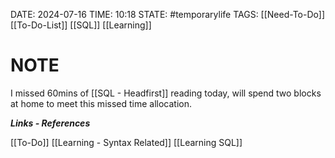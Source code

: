 DATE: 2024-07-16
TIME: 10:18
STATE: #temporarylife
TAGS: [[Need-To-Do]] [[To-Do-List]] [[SQL]] [[Learning]]
# NOTE

I missed 60mins of [[SQL - Headfirst]] reading today, will spend two blocks at home to meet this missed time allocation. 

***Links - References***

[[To-Do]]
[[Learning - Syntax Related]]
[[Learning SQL]]
